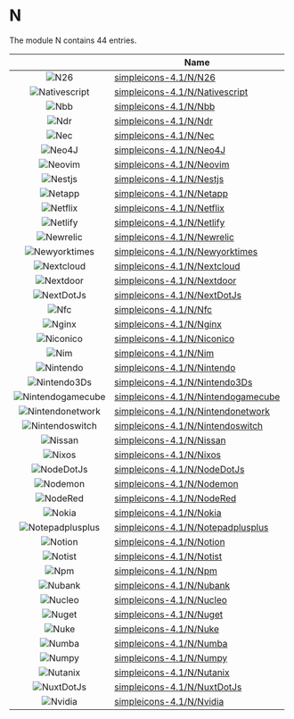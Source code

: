 # N

The module N contains 44 entries.



| |Name|
|:---:|---|
|![N26](../simpleicons-4.1/N/N26.element.png)|[simpleicons-4.1/N/N26](../simpleicons-4.1/N/N26.md)
|![Nativescript](../simpleicons-4.1/N/Nativescript.element.png)|[simpleicons-4.1/N/Nativescript](../simpleicons-4.1/N/Nativescript.md)
|![Nbb](../simpleicons-4.1/N/Nbb.element.png)|[simpleicons-4.1/N/Nbb](../simpleicons-4.1/N/Nbb.md)
|![Ndr](../simpleicons-4.1/N/Ndr.element.png)|[simpleicons-4.1/N/Ndr](../simpleicons-4.1/N/Ndr.md)
|![Nec](../simpleicons-4.1/N/Nec.element.png)|[simpleicons-4.1/N/Nec](../simpleicons-4.1/N/Nec.md)
|![Neo4J](../simpleicons-4.1/N/Neo4J.element.png)|[simpleicons-4.1/N/Neo4J](../simpleicons-4.1/N/Neo4J.md)
|![Neovim](../simpleicons-4.1/N/Neovim.element.png)|[simpleicons-4.1/N/Neovim](../simpleicons-4.1/N/Neovim.md)
|![Nestjs](../simpleicons-4.1/N/Nestjs.element.png)|[simpleicons-4.1/N/Nestjs](../simpleicons-4.1/N/Nestjs.md)
|![Netapp](../simpleicons-4.1/N/Netapp.element.png)|[simpleicons-4.1/N/Netapp](../simpleicons-4.1/N/Netapp.md)
|![Netflix](../simpleicons-4.1/N/Netflix.element.png)|[simpleicons-4.1/N/Netflix](../simpleicons-4.1/N/Netflix.md)
|![Netlify](../simpleicons-4.1/N/Netlify.element.png)|[simpleicons-4.1/N/Netlify](../simpleicons-4.1/N/Netlify.md)
|![Newrelic](../simpleicons-4.1/N/Newrelic.element.png)|[simpleicons-4.1/N/Newrelic](../simpleicons-4.1/N/Newrelic.md)
|![Newyorktimes](../simpleicons-4.1/N/Newyorktimes.element.png)|[simpleicons-4.1/N/Newyorktimes](../simpleicons-4.1/N/Newyorktimes.md)
|![Nextcloud](../simpleicons-4.1/N/Nextcloud.element.png)|[simpleicons-4.1/N/Nextcloud](../simpleicons-4.1/N/Nextcloud.md)
|![Nextdoor](../simpleicons-4.1/N/Nextdoor.element.png)|[simpleicons-4.1/N/Nextdoor](../simpleicons-4.1/N/Nextdoor.md)
|![NextDotJs](../simpleicons-4.1/N/NextDotJs.element.png)|[simpleicons-4.1/N/NextDotJs](../simpleicons-4.1/N/NextDotJs.md)
|![Nfc](../simpleicons-4.1/N/Nfc.element.png)|[simpleicons-4.1/N/Nfc](../simpleicons-4.1/N/Nfc.md)
|![Nginx](../simpleicons-4.1/N/Nginx.element.png)|[simpleicons-4.1/N/Nginx](../simpleicons-4.1/N/Nginx.md)
|![Niconico](../simpleicons-4.1/N/Niconico.element.png)|[simpleicons-4.1/N/Niconico](../simpleicons-4.1/N/Niconico.md)
|![Nim](../simpleicons-4.1/N/Nim.element.png)|[simpleicons-4.1/N/Nim](../simpleicons-4.1/N/Nim.md)
|![Nintendo](../simpleicons-4.1/N/Nintendo.element.png)|[simpleicons-4.1/N/Nintendo](../simpleicons-4.1/N/Nintendo.md)
|![Nintendo3Ds](../simpleicons-4.1/N/Nintendo3Ds.element.png)|[simpleicons-4.1/N/Nintendo3Ds](../simpleicons-4.1/N/Nintendo3Ds.md)
|![Nintendogamecube](../simpleicons-4.1/N/Nintendogamecube.element.png)|[simpleicons-4.1/N/Nintendogamecube](../simpleicons-4.1/N/Nintendogamecube.md)
|![Nintendonetwork](../simpleicons-4.1/N/Nintendonetwork.element.png)|[simpleicons-4.1/N/Nintendonetwork](../simpleicons-4.1/N/Nintendonetwork.md)
|![Nintendoswitch](../simpleicons-4.1/N/Nintendoswitch.element.png)|[simpleicons-4.1/N/Nintendoswitch](../simpleicons-4.1/N/Nintendoswitch.md)
|![Nissan](../simpleicons-4.1/N/Nissan.element.png)|[simpleicons-4.1/N/Nissan](../simpleicons-4.1/N/Nissan.md)
|![Nixos](../simpleicons-4.1/N/Nixos.element.png)|[simpleicons-4.1/N/Nixos](../simpleicons-4.1/N/Nixos.md)
|![NodeDotJs](../simpleicons-4.1/N/NodeDotJs.element.png)|[simpleicons-4.1/N/NodeDotJs](../simpleicons-4.1/N/NodeDotJs.md)
|![Nodemon](../simpleicons-4.1/N/Nodemon.element.png)|[simpleicons-4.1/N/Nodemon](../simpleicons-4.1/N/Nodemon.md)
|![NodeRed](../simpleicons-4.1/N/NodeRed.element.png)|[simpleicons-4.1/N/NodeRed](../simpleicons-4.1/N/NodeRed.md)
|![Nokia](../simpleicons-4.1/N/Nokia.element.png)|[simpleicons-4.1/N/Nokia](../simpleicons-4.1/N/Nokia.md)
|![Notepadplusplus](../simpleicons-4.1/N/Notepadplusplus.element.png)|[simpleicons-4.1/N/Notepadplusplus](../simpleicons-4.1/N/Notepadplusplus.md)
|![Notion](../simpleicons-4.1/N/Notion.element.png)|[simpleicons-4.1/N/Notion](../simpleicons-4.1/N/Notion.md)
|![Notist](../simpleicons-4.1/N/Notist.element.png)|[simpleicons-4.1/N/Notist](../simpleicons-4.1/N/Notist.md)
|![Npm](../simpleicons-4.1/N/Npm.element.png)|[simpleicons-4.1/N/Npm](../simpleicons-4.1/N/Npm.md)
|![Nubank](../simpleicons-4.1/N/Nubank.element.png)|[simpleicons-4.1/N/Nubank](../simpleicons-4.1/N/Nubank.md)
|![Nucleo](../simpleicons-4.1/N/Nucleo.element.png)|[simpleicons-4.1/N/Nucleo](../simpleicons-4.1/N/Nucleo.md)
|![Nuget](../simpleicons-4.1/N/Nuget.element.png)|[simpleicons-4.1/N/Nuget](../simpleicons-4.1/N/Nuget.md)
|![Nuke](../simpleicons-4.1/N/Nuke.element.png)|[simpleicons-4.1/N/Nuke](../simpleicons-4.1/N/Nuke.md)
|![Numba](../simpleicons-4.1/N/Numba.element.png)|[simpleicons-4.1/N/Numba](../simpleicons-4.1/N/Numba.md)
|![Numpy](../simpleicons-4.1/N/Numpy.element.png)|[simpleicons-4.1/N/Numpy](../simpleicons-4.1/N/Numpy.md)
|![Nutanix](../simpleicons-4.1/N/Nutanix.element.png)|[simpleicons-4.1/N/Nutanix](../simpleicons-4.1/N/Nutanix.md)
|![NuxtDotJs](../simpleicons-4.1/N/NuxtDotJs.element.png)|[simpleicons-4.1/N/NuxtDotJs](../simpleicons-4.1/N/NuxtDotJs.md)
|![Nvidia](../simpleicons-4.1/N/Nvidia.element.png)|[simpleicons-4.1/N/Nvidia](../simpleicons-4.1/N/Nvidia.md)

